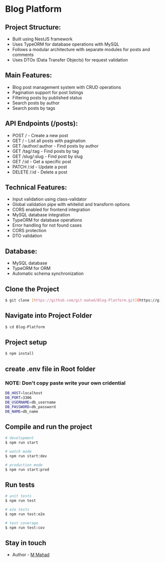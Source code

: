 # Blog Platform
## Project Structure:
- Built using NestJS framework
- Uses TypeORM for database operations with MySQL
- Follows a modular architecture with separate modules for posts and comments
- Uses DTOs (Data Transfer Objects) for request validation

## Main Features:
- Blog post management system with CRUD operations
- Pagination support for post listings
- Filtering posts by published status
- Search posts by author
- Search posts by tags

## API Endpoints (/posts):
- POST / - Create a new post
- GET / - List all posts with pagination
- GET /author/:author - Find posts by author
- GET /tag/:tag - Find posts by tag
- GET /slug/:slug - Find post by slug
- GET /:id - Get a specific post
- PATCH /:id - Update a post
- DELETE /:id - Delete a post

## Technical Features:
- Input validation using class-validator
- Global validation pipe with whitelist and transform options
- CORS enabled for frontend integration
- MySQL database integration
- TypeORM for database operations
- Error handling for not found cases
- CORS protection
- DTO validation

## Database:
- MySQL database
- TypeORM for ORM
- Automatic schema synchronization

## Clone the Project

``` bash
$ git clone [https://github.com/git-mahad/Blog-Platform.git](https://github.com/git-mahad/Blog-Platform.git)
```
## Navigate into Project Folder
``` bash
$ cd Blog-Platform
```

## Project setup

```bash
$ npm install
```
## create .env file in Root folder
### NOTE: Don't copy paste write your own cridential
``` bash
DB_HOST=localhost
DB_PORT=3306
DB_USERNAME=db_username
DB_PASSWORD=db_password
DB_NAME=db_name
```
## Compile and run the project

```bash
# development
$ npm run start

# watch mode
$ npm run start:dev

# production mode
$ npm run start:prod
```

## Run tests

```bash
# unit tests
$ npm run test

# e2e tests
$ npm run test:e2e

# test coverage
$ npm run test:cov
```
## Stay in touch

- Author - [M Mahad](https://www.linkedin.com/in/mahad-dev)

